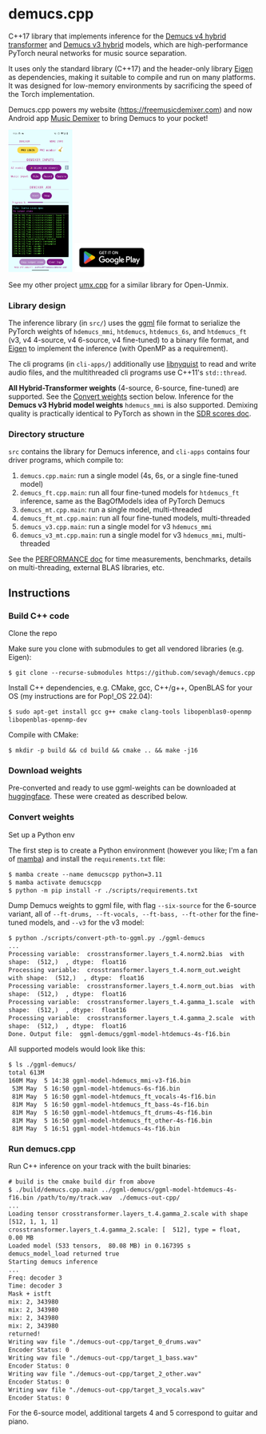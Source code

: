 # demucs.cpp

C++17 library that implements inference for the [Demucs v4 hybrid transformer](https://github.com/facebookresearch/demucs) and [Demucs v3 hybrid](https://github.com/facebookresearch/demucs/tree/v3) models, which are high-performance PyTorch neural networks for music source separation.

It uses only the standard library (C++17) and the header-only library [Eigen](https://eigen.tuxfamily.org/index.php?title=Main_Page) as dependencies, making it suitable to compile and run on many platforms. It was designed for low-memory environments by sacrificing the speed of the Torch implementation.

Demucs.cpp powers my website (<https://freemusicdemixer.com>) and now Android app [Music Demixer](https://freemusicdemixer.com/android) to bring Demucs to your pocket!

<a href="https://play.google.com/store/apps/details?id=com.freemusicdemixer.pro"><img src=".github/android-screenshot.png" width="128px" alt="music-demixer-android"/></a> <a href="https://play.google.com/store/apps/details?id=com.freemusicdemixer.pro"><img alt="google-play-badge" width="150px" src=".github/google-play-badge.png"/></a>

See my other project [umx.cpp](https://github.com/sevagh/umx.cpp) for a similar library for Open-Unmix.

### Library design

The inference library (in `src/`) uses the [ggml](https://github.com/ggerganov/ggml) file format to serialize the PyTorch weights of `hdemucs_mmi`, `htdemucs`, `htdemucs_6s`, and `htdemucs_ft` (v3, v4 4-source, v4 6-source, v4 fine-tuned) to a binary file format, and [Eigen](https://eigen.tuxfamily.org/index.php?title=Main_Page) to implement the inference (with OpenMP as a requirement).

The cli programs (in `cli-apps/`) additionally use [libnyquist](https://github.com/ddiakopoulos/libnyquist) to read and write audio files, and the multithreaded cli programs use C++11's `std::thread`.

**All Hybrid-Transformer weights** (4-source, 6-source, fine-tuned) are supported. See the [Convert weights](#convert-weights) section below. Inference for the **Demucs v3 Hybrid model weights** `hdemucs_mmi` is also supported. Demixing quality is practically identical to PyTorch as shown in the [SDR scores doc](./.github/SDR_scores.md).

### Directory structure

`src` contains the library for Demucs inference, and `cli-apps` contains four driver programs, which compile to:
1. `demucs.cpp.main`: run a single model (4s, 6s, or a single fine-tuned model)
1. `demucs_ft.cpp.main`: run all four fine-tuned models for `htdemucs_ft` inference, same as the BagOfModels idea of PyTorch Demucs
1. `demucs_mt.cpp.main`: run a single model, multi-threaded
1. `demucs_ft_mt.cpp.main`: run all four fine-tuned models, multi-threaded
1. `demucs_v3.cpp.main`: run a single model for v3 `hdemucs_mmi`
1. `demucs_v3_mt.cpp.main`: run a single model for v3 `hdemucs_mmi`, multi-threaded

See the [PERFORMANCE doc](./.github/PERFORMANCE.md) for time measurements, benchmarks, details on multi-threading, external BLAS libraries, etc.

## Instructions

### Build C++ code

Clone the repo

Make sure you clone with submodules to get all vendored libraries (e.g. Eigen):
```
$ git clone --recurse-submodules https://github.com/sevagh/demucs.cpp
```

Install C++ dependencies, e.g. CMake, gcc, C++/g++, OpenBLAS for your OS (my instructions are for Pop!\_OS 22.04):
```
$ sudo apt-get install gcc g++ cmake clang-tools libopenblas0-openmp libopenblas-openmp-dev
```

Compile with CMake:
```
$ mkdir -p build && cd build && cmake .. && make -j16
```

### Download weights

Pre-converted and ready to use ggml-weights can be downloaded at [huggingface](https://huggingface.co/datasets/Retrobear/demucs.cpp/tree/main).
These were created as described below.

### Convert weights

Set up a Python env

The first step is to create a Python environment (however you like; I'm a fan of [mamba](https://mamba.readthedocs.io/en/latest/user_guide/mamba.html)) and install the `requirements.txt` file:
```
$ mamba create --name demucscpp python=3.11
$ mamba activate demucscpp
$ python -m pip install -r ./scripts/requirements.txt
```

Dump Demucs weights to ggml file, with flag `--six-source` for the 6-source variant, all of `--ft-drums, --ft-vocals, --ft-bass, --ft-other` for the fine-tuned models, and `--v3` for the v3 model:
```
$ python ./scripts/convert-pth-to-ggml.py ./ggml-demucs
...
Processing variable:  crosstransformer.layers_t.4.norm2.bias  with shape:  (512,)  , dtype:  float16
Processing variable:  crosstransformer.layers_t.4.norm_out.weight  with shape:  (512,)  , dtype:  float16
Processing variable:  crosstransformer.layers_t.4.norm_out.bias  with shape:  (512,)  , dtype:  float16
Processing variable:  crosstransformer.layers_t.4.gamma_1.scale  with shape:  (512,)  , dtype:  float16
Processing variable:  crosstransformer.layers_t.4.gamma_2.scale  with shape:  (512,)  , dtype:  float16
Done. Output file:  ggml-demucs/ggml-model-htdemucs-4s-f16.bin
```

All supported models would look like this:
```
$ ls ./ggml-demucs/
total 613M
160M May  5 14:38 ggml-model-hdemucs_mmi-v3-f16.bin
 53M May  5 16:50 ggml-model-htdemucs-6s-f16.bin
 81M May  5 16:50 ggml-model-htdemucs_ft_vocals-4s-f16.bin
 81M May  5 16:50 ggml-model-htdemucs_ft_bass-4s-f16.bin
 81M May  5 16:50 ggml-model-htdemucs_ft_drums-4s-f16.bin
 81M May  5 16:50 ggml-model-htdemucs_ft_other-4s-f16.bin
 81M May  5 16:51 ggml-model-htdemucs-4s-f16.bin
```

### Run demucs.cpp

Run C++ inference on your track with the built binaries:
```
# build is the cmake build dir from above
$ ./build/demucs.cpp.main ../ggml-demucs/ggml-model-htdemucs-4s-f16.bin /path/to/my/track.wav  ./demucs-out-cpp/
...
Loading tensor crosstransformer.layers_t.4.gamma_2.scale with shape [512, 1, 1, 1]
crosstransformer.layers_t.4.gamma_2.scale: [  512], type = float,   0.00 MB
Loaded model (533 tensors,  80.08 MB) in 0.167395 s
demucs_model_load returned true
Starting demucs inference
...
Freq: decoder 3
Time: decoder 3
Mask + istft
mix: 2, 343980
mix: 2, 343980
mix: 2, 343980
mix: 2, 343980
returned!
Writing wav file "./demucs-out-cpp/target_0_drums.wav"
Encoder Status: 0
Writing wav file "./demucs-out-cpp/target_1_bass.wav"
Encoder Status: 0
Writing wav file "./demucs-out-cpp/target_2_other.wav"
Encoder Status: 0
Writing wav file "./demucs-out-cpp/target_3_vocals.wav"
Encoder Status: 0
```

For the 6-source model, additional targets 4 and 5 correspond to guitar and piano.
